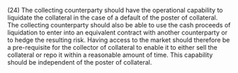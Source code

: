 (24) The collecting counterparty should have the operational capability to liquidate the collateral in the case of a default of the poster of collateral. The collecting counterparty should also be able to use the cash proceeds of liquidation to enter into an equivalent contract with another counterparty or to hedge the resulting risk. Having access to the market should therefore be a pre-requisite for the collector of collateral to enable it to either sell the collateral or repo it within a reasonable amount of time. This capability should be independent of the poster of collateral.